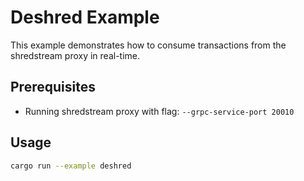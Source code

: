 # Deshred Example

This example demonstrates how to consume transactions from
the shredstream proxy in real-time.

## Prerequisites

- Running shredstream proxy with flag: `--grpc-service-port 20010`

## Usage

```bash
cargo run --example deshred
```
